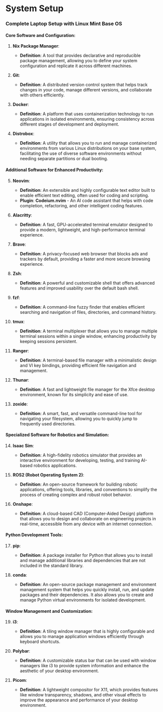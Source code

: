 # System Setup

### Complete Laptop Setup with Linux Mint Base OS

#### Core Software and Configuration:

1. **Nix Package Manager**:
   - **Definition**: A tool that provides declarative and reproducible package management, allowing you to define your system configuration and replicate it across different machines.

2. **Git**:
   - **Definition**: A distributed version control system that helps track changes in your code, manage different versions, and collaborate with others efficiently.

3. **Docker**:
   - **Definition**: A platform that uses containerization technology to run applications in isolated environments, ensuring consistency across different stages of development and deployment.

4. **Distrobox**:
   - **Definition**: A utility that allows you to run and manage containerized environments from various Linux distributions on your base system, facilitating the use of diverse software environments without needing separate partitions or dual booting.

#### Additional Software for Enhanced Productivity:

5. **Neovim**:
   - **Definition**: An extensible and highly configurable text editor built to enable efficient text editing, often used for coding and scripting.
   - **Plugin**: **Codeium.nvim** - An AI code assistant that helps with code completion, refactoring, and other intelligent coding features.

6. **Alacritty**:
   - **Definition**: A fast, GPU-accelerated terminal emulator designed to provide a modern, lightweight, and high-performance terminal experience.

7. **Brave**:
   - **Definition**: A privacy-focused web browser that blocks ads and trackers by default, providing a faster and more secure browsing experience.

8. **Zsh**:
   - **Definition**: A powerful and customizable shell that offers advanced features and improved usability over the default bash shell.

9. **fzf**:
    - **Definition**: A command-line fuzzy finder that enables efficient searching and navigation of files, directories, and command history.

10. **tmux**:
    - **Definition**: A terminal multiplexer that allows you to manage multiple terminal sessions within a single window, enhancing productivity by keeping sessions persistent.

11. **Ranger**:
    - **Definition**: A terminal-based file manager with a minimalistic design and VI key bindings, providing efficient file navigation and management.

12. **Thunar**:
    - **Definition**: A fast and lightweight file manager for the Xfce desktop environment, known for its simplicity and ease of use.

13. **zoxide**:
    - **Definition**: A smart, fast, and versatile command-line tool for navigating your filesystem, allowing you to quickly jump to frequently used directories.

#### Specialized Software for Robotics and Simulation:

14. **Isaac Sim**:
    - **Definition**: A high-fidelity robotics simulator that provides an interactive environment for developing, testing, and training AI-based robotics applications.

15. **ROS2 (Robot Operating System 2)**:
    - **Definition**: An open-source framework for building robotic applications, offering tools, libraries, and conventions to simplify the process of creating complex and robust robot behavior.

16. **Onshape**:
    - **Definition**: A cloud-based CAD (Computer-Aided Design) platform that allows you to design and collaborate on engineering projects in real-time, accessible from any device with an internet connection.

#### Python Development Tools:

17. **pip**:
    - **Definition**: A package installer for Python that allows you to install and manage additional libraries and dependencies that are not included in the standard library.

18. **conda**:
    - **Definition**: An open-source package management and environment management system that helps you quickly install, run, and update packages and their dependencies. It also allows you to create and manage Python virtual environments for isolated development.

#### Window Management and Customization:

19. **i3**:
    - **Definition**: A tiling window manager that is highly configurable and allows you to manage application windows efficiently through keyboard shortcuts.

20. **Polybar**:
    - **Definition**: A customizable status bar that can be used with window managers like i3 to provide system information and enhance the aesthetic of your desktop environment.

21. **Picom**:
    - **Definition**: A lightweight compositor for X11, which provides features like window transparency, shadows, and other visual effects to improve the appearance and performance of your desktop environment.
